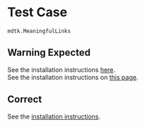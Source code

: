 # Test Case

    mdtk.MeaningfulLinks

## Warning Expected

See the installation instructions [here](https://example.com).  
See the installation instructions on [this page](https://example.com).  

## Correct

See the [installation instructions](https://example.com).
